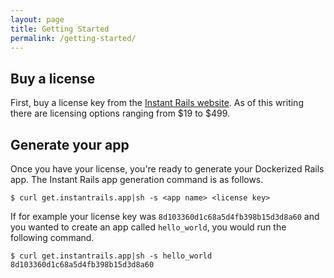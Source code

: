 ```yaml
---
layout: page
title: Getting Started
permalink: /getting-started/
---
```


## Buy a license

First, buy a license key from the [Instant Rails website](https://www.instantrails.app/).
As of this writing there are licensing options ranging from $19 to $499.

## Generate your app

Once you have your license, you're ready to generate your Dockerized Rails app.
The Instant Rails app generation command is as follows.

```
$ curl get.instantrails.app|sh -s <app name> <license key>
```

If for example your license key was `8d103360d1c68a5d4fb398b15d3d8a60` and you wanted to create an app
called `hello_world`, you would run the following command.

```
$ curl get.instantrails.app|sh -s hello_world 8d103360d1c68a5d4fb398b15d3d8a60
```
